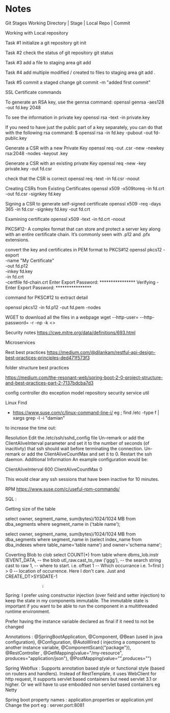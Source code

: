 # Notes
Git Stages
 Working Directory | Stage | Local Repo | Commit

Working with Local repository

Task #1 initialize a git repository
git init 

Task #2 check the status of git repository
git status

Task #3 add a file to staging area
git add <fileName> 

Task #4 add multiple modified / created to files to staging area
git add .

Task #5 commit a staged change
git commit -m "added first commit"

SSL Certificate commands

To generate an RSA key, use the genrsa command:
openssl genrsa -aes128 -out fd.key 2048
 
To see the information in private key
openssl rsa -text -in private.key

If you need to have just the public part of a key separately, you can do that with the following rsa command:
$ openssl rsa -in fd.key -pubout -out fd-public.key

Generate a CSR with a new Private Key
openssl req -out <CSR>.csr -new -newkey rsa:2048 -nodes -keyout <unencrypted name>.key
 
Generate a CSR with an existing private Key
openssl req -new -key private.key -out fd.csr

check that the CSR is correct
openssl req -text -in fd.csr -noout

Creating CSRs from Existing Certificates
openssl x509 -x509toreq -in fd.crt -out fd.csr -signkey fd.key

Signing a CSR to generate self-signed certificate
openssl x509 -req -days 365 -in fd.csr -signkey fd.key -out fd.crt

Examining certificate
openssl x509 -text -in fd.crt -noout

PKCS#12- A complex format that can store and protect a server key along with an entire certificate chain. It’s commonly seen with .p12 and .pfx extensions.

convert the key and certificates in PEM format to PKCS#12
openssl pkcs12 -export \
    -name "My Certificate" \
    -out fd.p12 \
    -inkey fd.key \
    -in fd.crt \
    -certfile fd-chain.crt
Enter Export Password: ****************
Verifying - Enter Export Password: ****************

command for  PKSC#12 to extract detail

openssl pkcs12 -in fd.p12 -out fd.pem -nodes

WGET to download all the files in a webpage
wget --http-user= --http-password= -r -np -k <<url>>

Security notes
https://cwe.mitre.org/data/definitions/693.html

Microservices 

Rest best practices
https://medium.com/@dilankam/restful-api-design-best-practices-principles-ded471f573f3

folder structure best practices

https://medium.com/the-resonant-web/spring-boot-2-0-project-structure-and-best-practices-part-2-7137bdcba7d3

config
controller
dto
exception
model
repository
security
service
util


Linux
 Find 
   - https://www.suse.com/c/linux-command-line-i/
   eg ; find /etc -type f | xargs grep -l -i "damian"


 to increase the time out:

 Resolution
   Edit the /etc/ssh/sshd_config file
   Un-remark or add the ClientAliveInterval parameter and set it to the number of seconds (of inacitivty) that ssh should wait before     terminating the connection.
   Un-remark or add the ClientAliveCountMax and set it to 0.
   Restart the ssh daemon.
   Additional Information
   An example configuration would be:

   ClientAliveInterval 600
   ClientAliveCountMax 0

   This would clear any ssh sessions that have been inactive for 10 minutes.

 RPM
   https://www.suse.com/c/useful-rpm-commands/
   
  SQL :
  
Getting size of the table
  
select owner, segment_name, sum(bytes)/1024/1024 MB from dba_segments where segment_name in ('table name');

select owner, segment_name, sum(bytes)/1024/1024  MB from dba_segments where segment_name in (select index_name from dba_indexes where table_name='table name') 
and owner='schema name';

Coverting Blob to clob
select COUNT(*)
  from table 
 where dbms_lob.instr (EVENT_DATA, -- the blob
                   utl_raw.cast_to_raw ('ggg'), -- the search string cast to raw
                   1, -- where to start. i.e. offset
                   1 -- Which occurrance i.e. 1=first
                    ) > 0 -- location of occurrence. Here I don't care.  Just
and CREATE_DT>SYSDATE-1
                    
                    ;


Spring:
I prefer using constructor injection (over field and setter injection) to keep the state in my components immutable. The immutable state is important if you want to be able to run the component in a multithreaded runtime environment.

Prefer having the instance variable declared as final if it need to not be changed

Annotations : @SpringBootApplication, @Component, @Bean (used in java configuration), @Configuration, @AutoWired ( injecting a component to another instance variable, @ComponentScan({"package"}), @RestController , @GetMapping(value="/my-resource", produces="application/json"), @PostMapping(value="",produces="")

Spring Webflux : Supports annotation based style or functional style (based on routers and handlers). Instead of RestTemplate, it uses WebClient for http request, It supports servlet based containers but need servlet 3.1 or higher. Or we will have to use embodded non servlet based containers eg Netty

Spring boot property names : application.properties or application.yml
  Change the port eg : server.port:8081






